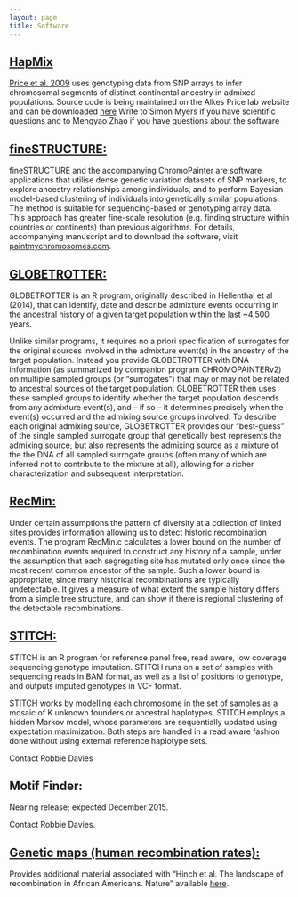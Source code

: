 ```yaml
---
layout: page
title: Software
---
```

## [HapMix](http://www.stats.ox.ac.uk/~myers/HapmixReleasev2/)
[Price et al. 2009](http://genetics.med.harvard.edu/reich/Reich_Lab/Software_files/2009_PLoSGenetics_Price_HAPMIX.pdf) uses genotyping data from SNP arrays to infer chromosomal segments of distinct continental ancestry in admixed populations. Source code is being maintained on the Alkes Price lab website and can be downloaded [here](http://www.hsph.harvard.edu/alkes-price/software/)
Write to Simon Myers if you have scientific questions and to Mengyao Zhao if you have questions about the software

## [fineSTRUCTURE:](http://www.maths.bris.ac.uk/~madjl/finestructure/finestructure_info.html)

fineSTRUCTURE and the accompanying ChromoPainter are software applications that utilise dense genetic variation datasets of SNP markers, to explore ancestry relationships among individuals, and to perform Bayesian model-based clustering of individuals into genetically similar populations. The method is suitable for sequencing-based or genotyping array data. This approach has greater fine-scale resolution (e.g. finding structure within countries or continents) than previous algorithms. For details, accompanying manuscript and to download the software, visit [paintmychromosomes.com](http://www.paintmychromosomes.com/).

## [GLOBETROTTER:](http://www.maths.bris.ac.uk/~madjl/finestructure/globetrotter.html)

GLOBETROTTER is an R program, originally described in Hellenthal et al (2014), that can identify, date and describe admixture events occurring in the ancestral history of a given target population within the last ~4,500 years.

Unlike similar programs, it requires no a priori specification of surrogates for the original sources involved in the admixture event(s) in the ancestry of the target population. Instead you provide GLOBETROTTER with DNA information (as summarized by companion program CHROMOPAINTERv2) on multiple sampled groups (or “surrogates”) that may or may not be related to ancestral sources of the target population. GLOBETROTTER then uses these sampled groups to identify whether the target population descends from any admixture event(s), and – if so – it determines precisely when the event(s) occurred and the admixing source groups involved. To describe each original admixing source, GLOBETROTTER provides our “best-guess” of the single sampled surrogate group that genetically best represents the admixing source, but also represents the admixing source as a mixture of the the DNA of all sampled surrogate groups (often many of which are inferred not to contribute to the mixture at all), allowing for a richer characterization and subsequent interpretation.

## [RecMin:](http://www.stats.ox.ac.uk/~myers/RecMin.html)

Under certain assumptions the pattern of diversity at a collection of linked sites provides information allowing us to detect historic recombination events. The program RecMin.c calculates a lower bound on the number of recombination events required to construct any history of a sample, under the assumption that each segregating site has mutated only once since the most recent common ancestor of the sample. Such a lower bound is appropriate, since many historical recombinations are typically undetectable. It gives a measure of what extent the sample history differs from a simple tree structure, and can show if there is regional clustering of the detectable recombinations.

## [STITCH:](http://www.well.ox.ac.uk/~rwdavies/stitch.html)

STITCH is an R program for reference panel free, read aware, low coverage sequencing genotype imputation. STITCH runs on a set of samples with sequencing reads in BAM format, as well as a list of positions to genotype, and outputs imputed genotypes in VCF format.

STITCH works by modelling each chromosome in the set of samples as a mosaic of K unknown founders or ancestral haplotypes. STITCH employs a hidden Markov model, whose parameters are sequentially updated using expectation maximization. Both steps are handled in a read aware fashion done without using external reference haplotype sets.

Contact Robbie Davies


## Motif Finder:

Nearing release; expected December 2015.

Contact Robbie Davies.

 
## [Genetic maps (human recombination rates):](http://www.well.ox.ac.uk/~anjali/AAmap/)

Provides additional material associated with “Hinch et al. The landscape of recombination in African Americans. Nature” available [here](http://www.nature.com/nature/journal/v476/n7359/abs/nature10336.html?lang=en).
